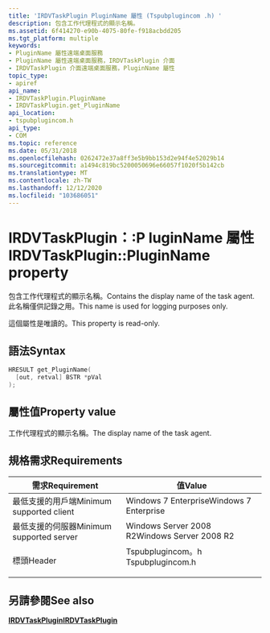 ```yaml
---
title: 'IRDVTaskPlugin PluginName 屬性 (Tspubplugincom .h) '
description: 包含工作代理程式的顯示名稱。
ms.assetid: 6f414270-e90b-4075-80fe-f918acbdd205
ms.tgt_platform: multiple
keywords:
- PluginName 屬性遠端桌面服務
- PluginName 屬性遠端桌面服務，IRDVTaskPlugin 介面
- IRDVTaskPlugin 介面遠端桌面服務，PluginName 屬性
topic_type:
- apiref
api_name:
- IRDVTaskPlugin.PluginName
- IRDVTaskPlugin.get_PluginName
api_location:
- tspubplugincom.h
api_type:
- COM
ms.topic: reference
ms.date: 05/31/2018
ms.openlocfilehash: 0262472e37a8ff3e5b9bb153d2e94f4e52029b14
ms.sourcegitcommit: a1494c819bc5200050696e66057f1020f5b142cb
ms.translationtype: MT
ms.contentlocale: zh-TW
ms.lasthandoff: 12/12/2020
ms.locfileid: "103686051"
---
```

# <a name="irdvtaskpluginpluginname-property"></a><span data-ttu-id="96105-106">IRDVTaskPlugin：:P luginName 屬性</span><span class="sxs-lookup"><span data-stu-id="96105-106">IRDVTaskPlugin::PluginName property</span></span>

<span data-ttu-id="96105-107">包含工作代理程式的顯示名稱。</span><span class="sxs-lookup"><span data-stu-id="96105-107">Contains the display name of the task agent.</span></span> <span data-ttu-id="96105-108">此名稱僅供記錄之用。</span><span class="sxs-lookup"><span data-stu-id="96105-108">This name is used for logging purposes only.</span></span>

<span data-ttu-id="96105-109">這個屬性是唯讀的。</span><span class="sxs-lookup"><span data-stu-id="96105-109">This property is read-only.</span></span>

## <a name="syntax"></a><span data-ttu-id="96105-110">語法</span><span class="sxs-lookup"><span data-stu-id="96105-110">Syntax</span></span>


```C++
HRESULT get_PluginName(
  [out, retval] BSTR *pVal
);
```



## <a name="property-value"></a><span data-ttu-id="96105-111">屬性值</span><span class="sxs-lookup"><span data-stu-id="96105-111">Property value</span></span>

<span data-ttu-id="96105-112">工作代理程式的顯示名稱。</span><span class="sxs-lookup"><span data-stu-id="96105-112">The display name of the task agent.</span></span>

## <a name="requirements"></a><span data-ttu-id="96105-113">規格需求</span><span class="sxs-lookup"><span data-stu-id="96105-113">Requirements</span></span>



| <span data-ttu-id="96105-114">需求</span><span class="sxs-lookup"><span data-stu-id="96105-114">Requirement</span></span> | <span data-ttu-id="96105-115">值</span><span class="sxs-lookup"><span data-stu-id="96105-115">Value</span></span> |
|-------------------------------------|---------------------------------------------------------------------------------------------|
| <span data-ttu-id="96105-116">最低支援的用戶端</span><span class="sxs-lookup"><span data-stu-id="96105-116">Minimum supported client</span></span><br/> | <span data-ttu-id="96105-117">Windows 7 Enterprise</span><span class="sxs-lookup"><span data-stu-id="96105-117">Windows 7 Enterprise</span></span><br/>                                                             |
| <span data-ttu-id="96105-118">最低支援的伺服器</span><span class="sxs-lookup"><span data-stu-id="96105-118">Minimum supported server</span></span><br/> | <span data-ttu-id="96105-119">Windows Server 2008 R2</span><span class="sxs-lookup"><span data-stu-id="96105-119">Windows Server 2008 R2</span></span><br/>                                                           |
| <span data-ttu-id="96105-120">標頭</span><span class="sxs-lookup"><span data-stu-id="96105-120">Header</span></span><br/>                   | <dl> <span data-ttu-id="96105-121"><dt>Tspubplugincom。h</dt></span><span class="sxs-lookup"><span data-stu-id="96105-121"><dt>Tspubplugincom.h</dt></span></span> </dl> |



## <a name="see-also"></a><span data-ttu-id="96105-122">另請參閱</span><span class="sxs-lookup"><span data-stu-id="96105-122">See also</span></span>

<dl> <dt>

[<span data-ttu-id="96105-123">**IRDVTaskPlugin**</span><span class="sxs-lookup"><span data-stu-id="96105-123">**IRDVTaskPlugin**</span></span>](irdvtaskplugin.md)
</dt> </dl>

 

 





